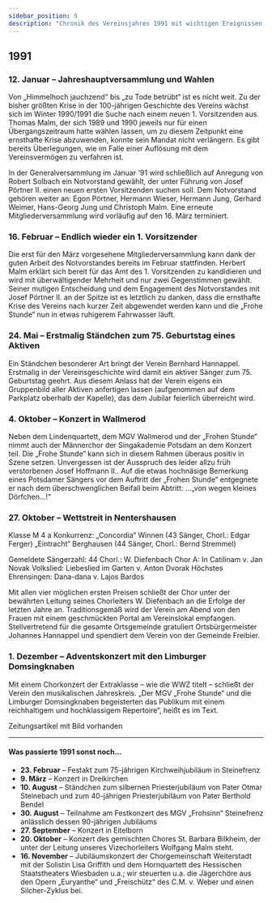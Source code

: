 ```yaml
---
sidebar_position: 9
description: "Chronik des Vereinsjahres 1991 mit wichtigen Ereignissen wie der Jahreshauptversammlung, der Wahl eines neuen 1. Vorsitzenden und dem Wettstreit in Nentershausen."
---
```


## 1991

### 12. Januar – Jahreshauptversammlung und Wahlen

Von „Himmelhoch jauchzend“ bis „zu Tode betrübt“ ist es nicht weit. Zu der bisher größten Krise in der 100-jährigen Geschichte des Vereins wächst sich im Winter 1990/1991 die Suche nach einem neuen 1. Vorsitzenden aus. Thomas Malm, der sich 1989 und 1990 jeweils nur für einen Übergangszeitraum hatte wählen lassen, um zu diesem Zeitpunkt eine ernsthafte Krise abzuwenden, konnte sein Mandat nicht verlängern. Es gibt bereits Überlegungen, wie im Falle einer Auflösung mit dem Vereinsvermögen zu verfahren ist.

In der Generalversammlung im Januar '91 wird schließlich auf Anregung von Robert Solbach ein Notvorstand gewählt, der unter Führung von Josef Pörtner II. einen neuen ersten Vorsitzenden suchen soll. Dem Notvorstand gehören weiter an: Egon Pörtner, Hermann Wieser, Hermann Jung, Gerhard Weimer, Hans-Georg Jung und Christoph Malm. Eine erneute Mitgliederversammlung wird vorläufig auf den 16. März terminiert.

### 16. Februar – Endlich wieder ein 1. Vorsitzender

Die erst für den März vorgesehene Mitgliederversammlung kann dank der guten Arbeit des Notvorstandes bereits im Februar stattfinden. Herbert Malm erklärt sich bereit für das Amt des 1. Vorsitzenden zu kandidieren und wird mit überwältigender Mehrheit und nur zwei Gegenstimmen gewählt. Seiner mutigen Entscheidung und dem Engagement des Notvorstandes mit Josef Pörtner II. an der Spitze ist es letztlich zu danken, dass die ernsthafte Krise des Vereins nach kurzer Zeit abgewendet werden kann und die „Frohe Stunde“ nun in etwas ruhigerem Fahrwasser läuft.

### 24. Mai – Erstmalig Ständchen zum 75. Geburtstag eines Aktiven

Ein Ständchen besonderer Art bringt der Verein Bernhard Hannappel. Erstmalig in der Vereinsgeschichte wird damit ein aktiver Sänger zum 75. Geburtstag geehrt. Aus diesem Anlass hat der Verein eigens ein Gruppenbild aller Aktiven anfertigen lassen (aufgenommen auf dem Parkplatz oberhalb der Kapelle), das dem Jubilar feierlich überreicht wird.

### 4. Oktober – Konzert in Wallmerod

Neben dem Lindenquartett, dem MGV Wallmerod und der „Frohen Stunde“ nimmt auch der Männerchor der Singakademie Potsdam an dem Konzert teil. Die „Frohe Stunde“ kann sich in diesem Rahmen überaus positiv in Szene setzen. Unvergessen ist der Ausspruch des leider allzu früh verstorbenen Josef Hoffmann II.. Auf die etwas hochnäsige Bemerkung eines Potsdamer Sängers vor dem Auftritt der „Frohen Stunde“ entgegnete er nach dem überschwenglichen Beifall beim Abtritt: ...„von wegen kleines Dörfchen...!“

### 27. Oktober – Wettstreit in Nentershausen

Klasse M 4 a
Konkurrenz: „Concordia“ Winnen (43 Sänger, Chorl.: Edgar Ferger)
„Eintracht“ Berghausen (44 Sänger, Chorl.: Bernd Stremmel)

Gemeldete Sängerzahl: 44
Chorl.: W. Diefenbach
Chor A: In Catilinam v. Jan Novak
Volkslied: Liebeslied im Garten v. Anton Dvorak
Höchstes Ehrensingen: Dana-dana v. Lajos Bardos

Mit allen vier möglichen ersten Preisen schließt der Chor unter der bewährten Leitung seines Chorleiters W. Diefenbach an die Erfolge der letzten Jahre an. Traditionsgemäß wird der Verein am Abend von den Frauen mit einem geschmückten Portal am Vereinslokal empfangen. Stellvertretend für die gesamte Ortsgemeinde gratuliert Ortsbürgermeister Johannes Hannappel und spendiert dem Verein von der Gemeinde Freibier.

### 1. Dezember – Adventskonzert mit den Limburger Domsingknaben

Mit einem Chorkonzert der Extraklasse – wie die WWZ titelt – schließt der Verein den musikalischen Jahreskreis. „Der MGV „Frohe Stunde“ und die Limburger Domsingknaben begeisterten das Publikum mit einem reichhaltigem und hochklassigem Repertoire“, heißt es im Text.

Zeitungsartikel mit Bild vorhanden

---

#### Was passierte 1991 sonst noch...

- **23. Februar** – Festakt zum 75-jährigen Kirchweihjubiläum in Steinefrenz
- **9. März** – Konzert in Dreikirchen
- **10. August** – Ständchen zum silbernen Priesterjubiläum von Pater Otmar Steinebach und zum 40-jährigen Priesterjubiläum von Pater Berthold Bendel
- **30. August** – Teilnahme am Festkonzert des MGV „Frohsinn“ Steinefrenz anlässlich dessen 90-jährigen Jubiläums
- **27. September** – Konzert in Eitelborn
- **20. Oktober** – Konzert des gemischten Chores St. Barbara Bilkheim, der unter der Leitung unseres Vizechorleiters Wolfgang Malm steht.
- **16. November** – Jubiläumskonzert der Chorgemeinschaft Weiterstadt mit der Solistin Lisa Griffith und dem Hornquartett des Hessischen Staatstheaters Wiesbaden u.a.; wir steuerten u.a. die Jägerchöre aus den Opern „Euryanthe“ und „Freischütz“ des C.M. v. Weber und einen Silcher-Zyklus bei.
